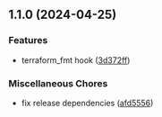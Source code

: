

## 1.1.0 (2024-04-25)


### Features

* terraform_fmt hook ([3d372ff](https://github.com/akirosit/pre-commit-terraform/commit/3d372ffdecc94298bb60fbdb874e44687a6dd8e0))


### Miscellaneous Chores

* fix release dependencies ([afd5556](https://github.com/akirosit/pre-commit-terraform/commit/afd555650ceda9572407cdb4f1cc98e265499e19))

